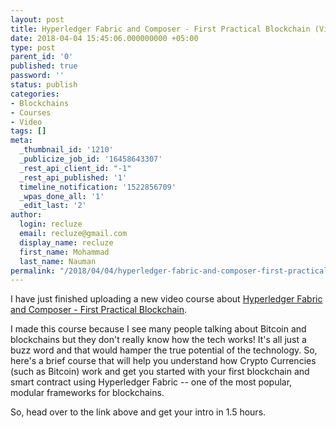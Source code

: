 ```yaml
---
layout: post
title: Hyperledger Fabric and Composer - First Practical Blockchain (Video Course)
date: 2018-04-04 15:45:06.000000000 +05:00
type: post
parent_id: '0'
published: true
password: ''
status: publish
categories:
- Blockchains
- Courses
- Video
tags: []
meta:
  _thumbnail_id: '1210'
  _publicize_job_id: '16458643307'
  _rest_api_client_id: "-1"
  _rest_api_published: '1'
  timeline_notification: '1522856709'
  _wpas_done_all: '1'
  _edit_last: '2'
author:
  login: recluze
  email: recluze@gmail.com
  display_name: recluze
  first_name: Mohammad
  last_name: Nauman
permalink: "/2018/04/04/hyperledger-fabric-and-composer-first-practical-blockchain-video-course/"
---
```

I have just finished uploading a new video course about [Hyperledger Fabric and Composer - First Practical Blockchain](https://www.udemy.com/hyperledger-fabric-composer-first-practical-blockchain/?couponCode=RECLYBLOG).

I made this course because I see many people talking about Bitcoin and blockchains but they don't really know how the tech works! It's all just a buzz word and that would hamper the true potential of the technology. So, here's a brief course that will help you understand how Crypto Currencies (such as Bitcoin) work and get you started with your first blockchain and smart contract using Hyperledger Fabric -- one of the most popular, modular frameworks for blockchains.

So, head over to the link above and get your intro in 1.5 hours.

